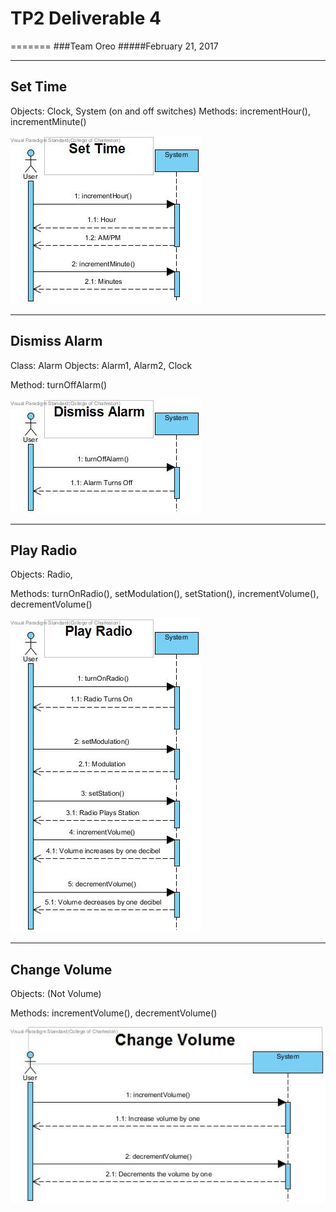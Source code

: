 #  TP2 Deliverable 4
=======
###Team Oreo
#####February 21, 2017

---

Set Time
--------------
Objects: Clock, System (on and off switches)
Methods: incrementHour(), incrementMinute()



![Domain Model](/Images/SSD_SetTime.jpg)

---

Dismiss Alarm
-------------
Class: Alarm
Objects: Alarm1, Alarm2, Clock

Method: turnOffAlarm()

![Domain Model](/Images/SSD_DismissAlarm.jpg)

---

Play Radio
----------
Objects: Radio,

Methods: turnOnRadio(), setModulation(), setStation(), incrementVolume(), decrementVolume()

![Domain Model](/Images/SSD_PlayRadio.jpg)

---

Change Volume
-------------

Objects: (Not Volume)

Methods: incrementVolume(), decrementVolume()

![Domain Model](/Images/SSD_ChangeRadioVolume.jpg)
